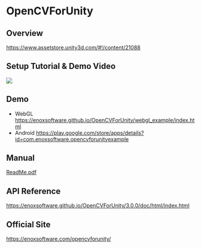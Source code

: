 OpenCVForUnity
====================

Overview
-----
<https://www.assetstore.unity3d.com/#!/content/21088>  

Setup Tutorial & Demo Video
-----
[![](http://img.youtube.com/vi/HnXGIvHvU9I/0.jpg)](https://www.youtube.com/watch?v=HnXGIvHvU9I)

Demo
-----
- WebGL
<https://enoxsoftware.github.io/OpenCVForUnity/webgl_example/index.html>
- Android
<https://play.google.com/store/apps/details?id=com.enoxsoftware.opencvforunityexample>

Manual
-----
[ReadMe.pdf](/Assets/OpenCVForUnity/ReadMe.pdf)

API Reference
-----
<https://enoxsoftware.github.io/OpenCVForUnity/3.0.0/doc/html/index.html>

Official Site
-----
<https://enoxsoftware.com/opencvforunity/>

